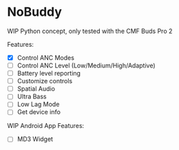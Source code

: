 # NoBuddy

WIP Python concept, only tested with the CMF Buds Pro 2

Features:
 - [x] Control ANC Modes
 - [ ] Control ANC Level (Low/Medium/High/Adaptive)
 - [ ] Battery level reporting
 - [ ] Customize controls
 - [ ] Spatial Audio
 - [ ] Ultra Bass
 - [ ] Low Lag Mode
 - [ ] Get device info

WIP Android App Features:
 - [ ] MD3 Widget
